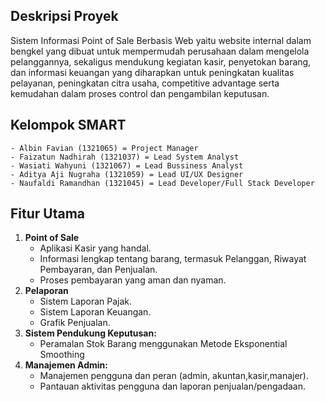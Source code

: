 ## Deskripsi Proyek
Sistem Informasi Point of Sale Berbasis Web yaitu website internal dalam bengkel yang dibuat untuk mempermudah perusahaan dalam mengelola pelanggannya, sekaligus mendukung kegiatan kasir, penyetokan barang, dan informasi keuangan yang diharapkan untuk peningkatan kualitas pelayanan, peningkatan citra usaha, competitive advantage serta kemudahan dalam proses control dan pengambilan keputusan. 

## Kelompok SMART
    - Albin Favian (1321065) = Project Manager
    - Faizatun Nadhirah (1321037) = Lead System Analyst
    - Wasiati Wahyuni (1321067) = Lead Bussiness Analyst
    - Aditya Aji Nugraha (1321059) = Lead UI/UX Designer
    - Naufaldi Ramandhan (1321045) = Lead Developer/Full Stack Developer

## Fitur Utama
1. **Point of Sale**
    - Aplikasi Kasir yang handal.
    - Informasi lengkap tentang barang, termasuk Pelanggan, Riwayat Pembayaran, dan Penjualan.
    - Proses pembayaran yang aman dan nyaman.
2. **Pelaporan**
    - Sistem Laporan Pajak.
    - Sistem Laporan Keuangan.
    - Grafik Penjualan.
3. **Sistem Pendukung Keputusan:**
    - Peramalan Stok Barang menggunakan Metode Eksponential Smoothing
4. **Manajemen Admin:**
    - Manajemen pengguna dan peran (admin, akuntan,kasir,manajer).
    - Pantauan aktivitas pengguna dan laporan penjualan/pengadaan.
